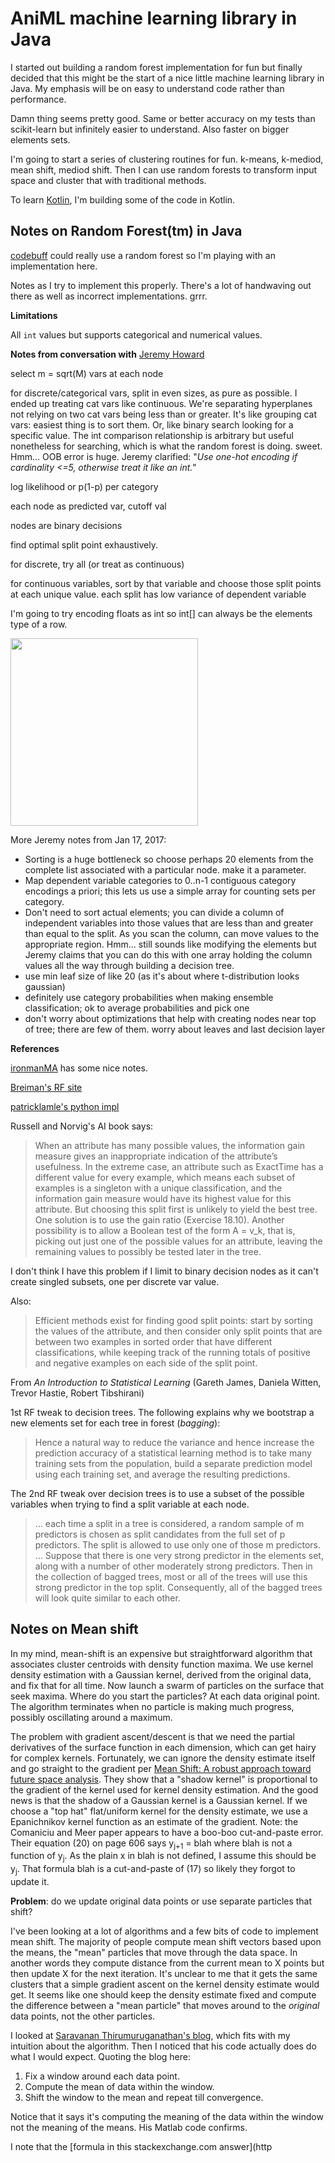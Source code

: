 # AniML machine learning library in Java

I started out building a random forest implementation for fun but finally
decided that this might be the start of a nice little machine learning
library in Java. My emphasis will be on easy to understand code rather than
performance.

Damn thing seems pretty good. Same or better accuracy on my tests than scikit-learn but infinitely easier to understand. Also faster on bigger elements sets.

I'm going to start a series of clustering routines for fun. k-means, k-mediod, mean shift, mediod shift.  Then I can use random forests to transform input space and cluster that with traditional methods.

To learn [Kotlin](https://kotlinlang.org), I'm building some of the code in Kotlin.

## Notes on Random Forest(tm) in Java

[codebuff](https://github.com/antlr/codebuff) could really use a random forest so I'm playing with an implementation here.

Notes as I try to implement this properly. There's a lot of handwaving out there as well as incorrect implementations. grrr.

**Limitations**

All `int` values but supports categorical and numerical values.

**Notes from conversation with** [Jeremy Howard](https://www.usfca.edu/data-institute/about-us/researchers)

select m = sqrt(M) vars at each node

for discrete/categorical vars, split in even sizes, as pure as possible.
I ended up treating cat vars like continuous. We're separating hyperplanes not
relying on two cat vars being less than or greater. It's like
grouping cat vars: easiest thing is to sort them. Or, like
binary search looking for a specific value. The int comparison
relationship is arbitrary but useful nonetheless for searching,
which is what the random forest is doing. sweet.  Hmm... OOB error is huge.
Jeremy clarified: "*Use one-hot encoding if cardinality <=5, otherwise treat it like an int.*"

log likelihood or p(1-p) per category

each node as predicted var, cutoff val

nodes are binary decisions

find optimal split point exhaustively.

for discrete, try all (or treat as continuous)

for continuous variables, sort by that variable and choose those split points at each unique value. each split has low variance of dependent variable

I'm going to try encoding floats as int so int[] can always
be the elements type of a row.

<img src="images/whiteboard.jpg" width=300>

More Jeremy notes from Jan 17, 2017:

* Sorting is a huge bottleneck so choose perhaps 20 elements from the complete list associated with a particular node. make it a parameter.
* Map dependent variable categories to 0..n-1 contiguous category encodings a priori; this lets us use a simple array for counting sets per category.
* Don't need to sort actual elements; you can divide a column of independent variables into those values that are less than and greater than equal to the split. As you scan the column, can move values to the appropriate region. Hmm... still sounds like modifying the elements but Jeremy claims that you can do this with one array holding the column values all the way through building a decision tree.
* use min leaf size of like 20 (as it's about where t-distribution looks gaussian)
* definitely use category probabilities when making ensemble classification; ok to average probabilities and pick one
* don't worry about optimizations that help with creating nodes near top of tree; there are few of them. worry about leaves and last decision layer

**References**

[ironmanMA](https://github.com/ironmanMA/Random-Forest) has some nice notes.

[Breiman's RF site](https://www.stat.berkeley.edu/~breiman/RandomForests/cc_home.htm)

[patricklamle's python impl](http://www.patricklamle.com/Tutorials/Decision%20tree%20python/tuto_decision%20tree.html)

Russell and Norvig's AI book says:

> When an attribute has many possible values, the information
gain measure gives an inappropriate indication of the attribute’s usefulness. In the extreme
case, an attribute such as ExactTime has a different value for every example,
which means each subset of examples is a singleton with a unique classification, and
the information gain measure would have its highest value for this attribute. But choosing
this split first is unlikely to yield the best tree. One solution is to use the gain ratio
(Exercise 18.10). Another possibility is to allow a Boolean test of the form A = v_k, that
is, picking out just one of the possible values for an attribute, leaving the remaining
values to possibly be tested later in the tree.  

I don't think I have this problem if I limit to binary decision nodes as it can't create singled subsets, one per discrete var value.

Also:

> Efficient methods exist for finding good split points: start by sorting the values
of the attribute, and then consider only split points that are between two examples in
sorted order that have different classifications, while keeping track of the running totals
of positive and negative examples on each side of the split point.

From *An Introduction to Statistical Learning* (Gareth James, Daniela Witten, Trevor Hastie, Robert Tibshirani)

1st RF tweak to decision trees. The following explains why we bootstrap a new elements set for each tree in forest (*bagging*): 

> Hence a natural way to reduce the variance and hence increase the prediction
accuracy of a statistical learning method is to take many training sets
from the population, build a separate prediction model using each training
set, and average the resulting predictions.

The 2nd RF tweak over decision trees is to use a subset of the possible variables when trying to find a split variable at each node.

> ... each time a split in a tree is considered, a random sample of
m predictors is chosen as split candidates from the full set of p predictors.
The split is allowed to use only one of those m predictors. ... Suppose
that there is one very strong predictor in the elements set, along with a number
of other moderately strong predictors. Then in the collection of bagged 
trees, most or all of the trees will use this strong predictor in the top split.
Consequently, all of the bagged trees will look quite similar to each other.

## Notes on Mean shift

In my mind, mean-shift is an expensive but straightforward algorithm that associates cluster centroids with density function maxima. We use kernel density estimation with a Gaussian kernel, derived from the original data, and fix that for all time. Now launch a swarm of particles on the surface that seek maxima. Where do you start the particles? At each data original point. The algorithm terminates when no particle is making much progress, possibly oscillating around a maximum.

The problem with gradient ascent/descent is that we need the partial derivatives of the surface function in each dimension, which can get hairy for complex kernels. Fortunately, we can ignore the density estimate itself and go straight to the gradient per [Mean Shift: A robust approach toward future space analysis](http://web.eecs.umich.edu/~silvio/teaching/EECS598/papers/mean_shift.pdf). They show that a "shadow kernel" is proportional to the gradient of the kernel used for kernel density estimation. And the good news is that the shadow of a Gaussian kernel is a Gaussian kernel.  If we choose a "top hat" flat/uniform kernel for the density estimate, we use a Epanichnikov kernel function as an estimate of the gradient. Note: the Comaniciu and Meer paper appears to have a boo-boo cut-and-paste error. Their equation (20) on page 606 says y<sub>j+1</sub> = blah where blah is not a function of y<sub>j</sub>. As the plain x in blah is not defined, I assume this should be y<sub>j</sub>. That formula blah is a cut-and-paste of (17) so likely they forgot to update it.

**Problem**: do we update original data points or use separate particles that shift?

I've been looking at a lot of algorithms and a few bits of code to implement mean shift. The majority of people compute mean shift vectors based upon the means, the "mean" particles that move through the data space. In another words they compute distance from the current mean to X points but then update X for the next iteration. It's unclear to me that it gets the same clusters that a simple gradient ascent on the kernel density estimate would get. It seems like one should keep the density estimate fixed and compute the difference between a "mean particle" that moves around to the *original* data points, not the other particles.  

I looked at [Saravanan Thirumuruganathan's blog](https://saravananthirumuruganathan.wordpress.com/2010/04/01/introduction-to-mean-shift-algorithm/), which fits with my intuition about the algorithm.  Then I noticed that his code actually does do what I would expect.  Quoting the blog here:

1. Fix a window around each data point. 
2. Compute the mean of data within the window. 
3. Shift the window to the mean and repeat till convergence.

Notice that it says it's computing the meaning of the data within the window not the meaning of the means. His Matlab code confirms.

I note that the [formula in this stackexchange.com answer](http